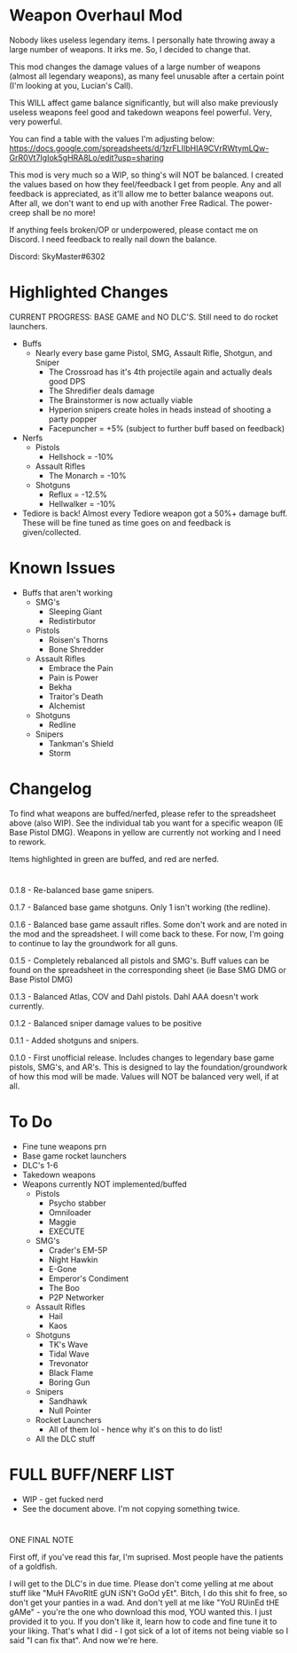 # Weapon Overhaul Mod

Nobody likes useless legendary items. I personally hate throwing away a large number of weapons. It irks me. So, I decided to change that.

This mod changes the damage values of a large number of weapons (almost all legendary weapons), as many feel unusable after a certain point (I'm looking at you, Lucian's Call).

This WILL affect game balance significantly, but will also make previously useless weapons feel good and takedown weapons feel powerful. Very, very powerful.

You can find a table with the values I'm adjusting below:
https://docs.google.com/spreadsheets/d/1zrFLIIbHIA9CVrRWtymLQw-GrR0Vt7IgIok5gHRA8Lo/edit?usp=sharing


This mod is very much so a WIP, so thing's will NOT be balanced. I created the values based on how they feel/feedback I get from people. Any and all feedback is appreciated, as it'll allow me to better balance weapons out. After all, we don't want to end up with another Free Radical. The power-creep shall be no more!

If anything feels broken/OP or underpowered, please contact me on Discord. I need feedback to really nail down the balance. 

Discord: SkyMaster#6302

# Highlighted Changes

CURRENT PROGRESS: BASE GAME and NO DLC'S. Still need to do rocket launchers.

- Buffs
  - Nearly every base game Pistol, SMG, Assault Rifle, Shotgun, and Sniper
    - The Crossroad has it's 4th projectile again and actually deals good DPS
    - The Shredifier deals damage
    - The Brainstormer is now actually viable
    - Hyperion snipers create holes in heads instead of shooting a party popper
    - Facepuncher = +5% (subject to further buff based on feedback)
- Nerfs
  - Pistols
    - Hellshock = -10%
  - Assault Rifles
    - The Monarch = -10%
  - Shotguns
    - Reflux  = -12.5%
    - Hellwalker = -10%
- Tediore is back! Almost every Tediore weapon got a 50%+ damage buff. These will be fine tuned as time goes on and feedback is given/collected.

# Known Issues

- Buffs that aren't working 
  - SMG's
    - Sleeping Giant
    - Redistirbutor
  - Pistols
    - Roisen's Thorns
    - Bone Shredder
  - Assault Rifles
    - Embrace the Pain
    - Pain is Power
    - Bekha
    - Traitor's Death
    - Alchemist
  - Shotguns
    - Redline
  - Snipers
    - Tankman's Shield
    - Storm

# Changelog

To find what weapons are buffed/nerfed, please refer to the spreadsheet above (also WIP). See the individual tab you want for a specific weapon (IE Base Pistol DMG). Weapons in yellow are currently not working and I need to rework. 

Items highlighted in green are buffed, and red are nerfed.

#

0.1.8 - Re-balanced base game snipers.

0.1.7 - Balanced base game shotguns. Only 1 isn't working (the redline).

0.1.6 - Balanced base game assault rifles. Some don't work and are noted in the mod and the spreadsheet. I will come back to these. For now, I'm going to continue to lay the groundwork for all guns.

0.1.5 - Completely rebalanced all pistols and SMG's. Buff values can be found on the spreadsheet in the corresponding sheet (ie Base SMG DMG or Base Pistol DMG)

0.1.3 - Balanced Atlas, COV and Dahl pistols. Dahl AAA doesn't work currently.

0.1.2 - Balanced sniper damage values to be positive

0.1.1 - Added shotguns and snipers.

0.1.0 - First unofficial release. Includes changes to legendary base game pistols, SMG's, and AR's. This is designed to lay the foundation/groundwork of how this mod will be made. Values will NOT be balanced very well, if at all.

# To Do

- Fine tune weapons prn
- Base game rocket launchers
- DLC's 1-6
- Takedown weapons
- Weapons currently NOT implemented/buffed
  - Pistols 
    - Psycho stabber
    - Omniloader
    - Maggie
    - EXECUTE
  - SMG's
    - Crader's EM-5P
    - Night Hawkin
    - E-Gone
    - Emperor's Condiment
    - The Boo
    - P2P Networker
  - Assault Rifles
    - Hail
    - Kaos
  - Shotguns
    - TK's Wave
    - Tidal Wave 
    - Trevonator
    - Black Flame
    - Boring Gun
  - Snipers
    - Sandhawk
    - Null Pointer  
  - Rocket Launchers
    - All of them lol - hence why it's on this to do list!
  - All the DLC stuff



# FULL BUFF/NERF LIST

- WIP - get fucked nerd
- See the document above. I'm not copying something twice.


#

ONE FINAL NOTE

First off, if you've read this far, I'm suprised. Most people have the patients of a goldfish.

I will get to the DLC's in due time. Please don't come yelling at me about stuff like "MuH FAvoRItE gUN iSN't GoOd yEt".  Bitch, I do this shit fo free, so don't get your panties in a wad. And don't yell at me like "YoU RUinEd tHE gAMe" - you're the one who download this mod, YOU wanted this. I just provided it to you. If you don't like it, learn how to code and fine tune it to your liking. That's what I did - I got sick of a lot of items not being viable so I said "I can fix that". And now we're here.

#
